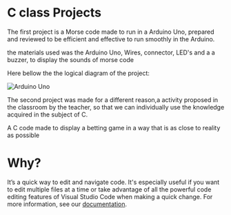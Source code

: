 # C class Projects 

The first project is a Morse code made to run in a Arduino Uno, prepared and reviewed to be efficient and effective to run smoothly in the Arduino.

the materials used was the Arduino Uno, Wires, connector, LED's and a a buzzer, to display the sounds of morse code

Here bellow the the logical diagram of the project:

![Arduino Uno](https://pin.it/7eIKGbq9G)

The second project was made for a different reason,a activity proposed in the classroom by the teacher, so that we can individually use the knowledge acquired in the subject of C.

A C code made to display a betting game in a way that is as close to reality as possible 

# Why?
It’s a quick way to edit and navigate code. It's especially useful if you want to edit multiple files at a time or take advantage of all the powerful code editing features of Visual Studio Code when making a quick change. For more information, see our [documentation](https://github.co/codespaces-editor-help).
